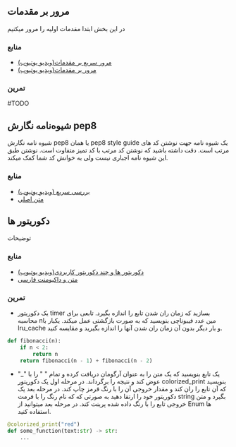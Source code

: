 ## مرور بر مقدمات
در این بخش ابتدا مقدمات اولیه را مرور میکنیم
### منابع
- [مرور سریع بر مقدمات(ویدیو یوتیوب)](https://www.youtube.com/watch?v=fWjsdhR3z3c)
- [مرور بر مقدمات(ویدیو یوتیوب)](https://www.youtube.com/watch?v=kqtD5dpn9C8)
### تمرین
#TODO
## شیوه‌نامه نگارش pep8

شیوه نامه نگارش pep8 یا همان pep8 style guide یک شیوه نامه جهت نوشتن کد های مرتب است. دقت داشته باشید که نوشتن کد مرتب با کد تمیز متفاوت است. نوشتن طبق این شیوه نامه اجباری نیست ولی به خوانش کد شما کمک میکند. 

### منابع
- [بررسی سریع (ویدیو یوتیوب)](https://youtu.be/D4_s3q038I0?si=HJSNtP0nDfIu5RO5)
- [متن اصلی](https://peps.python.org/pep-0008/)

## دکوریتور ها
توضیحات
### منابع 
- [دکوریتور ها و چند دکوریتور کاربردی(ویدیو یوتیوب)](https://www.youtube.com/watch?v=JgxCY-tbWHA)
- [متن و داکیومنت فارسی](https://maktabkhooneh.org/mag/decorator-in-python/)
### تمرین
- یک دکوریتور timer بسازید که زمان ران شدن تابع را اندازه بگیرد. تابعی برای محاسبه nمین عدد فیبوناچی بنویسید که به صورت بازگشتی عمل میکند. یکبار با lru_cache و بار دیگر بدون آن زمان ران شدن آنها را اندازه بگیرید و مقایسه کنید.

```python
def fibonacci(n):
	if n < 2:
		return n
	return fibonacci(n - 1) + fibonacci(n - 2)
```


- یک تابع بنویسید که یک متن را به عنوان آرگومان دریافت کرده و تمام " " را با "\_" عوض  کند و نتیجه را برگرداند. در مرحله اول یک دکوریتور colorized_print بنویسید که آن تابع را ران کند و مقدار خروجی آن را با رنگ قرمز چاپ کند. در مرحله بعد یک دکوریتور خود را ارتقا دهید به صورتی که که نام رنگ را با فرمت string بگیرد و متن خروجی تابع را با رنگ داده شده پرینت کند. در مرحله بعد میتوانید از Enum ها استفاده کنید.

```python
@colorized_print("red")
def some_function(text:str) -> str:
	...
```


